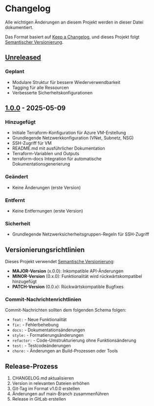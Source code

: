 # Changelog

Alle wichtigen Änderungen an diesem Projekt werden in dieser Datei dokumentiert.

Das Format basiert auf [Keep a Changelog](https://keepachangelog.com/de/1.0.0/),
und dieses Projekt folgt [Semantischer Versionierung](https://semver.org/lang/de/).

## [Unreleased]

### Geplant
- Modulare Struktur für bessere Wiederverwendbarkeit
- Tagging für alle Ressourcen
- Verbesserte Sicherheitskonfigurationen

## [1.0.0] - 2025-05-09

### Hinzugefügt
- Initiale Terraform-Konfiguration für Azure VM-Erstellung
- Grundlegende Netzwerkkonfiguration (VNet, Subnetz, NSG)
- SSH-Zugriff für VM
- README.md mit ausführlicher Dokumentation
- Terraform-Variablen und Outputs
- terraform-docs Integration für automatische Dokumentationsgenerierung

### Geändert
- Keine Änderungen (erste Version)

### Entfernt
- Keine Entfernungen (erste Version)

### Sicherheit
- Grundlegende Netzwerksicherheitsgruppen-Regeln für SSH-Zugriff

## Versionierungsrichtlinien

Dieses Projekt verwendet [Semantische Versionierung](https://semver.org/lang/de/):

- **MAJOR-Version** (x.0.0): Inkompatible API-Änderungen
- **MINOR-Version** (0.x.0): Funktionalität wird rückwärtskompatibel hinzugefügt
- **PATCH-Version** (0.0.x): Rückwärtskompatible Bugfixes

### Commit-Nachrichtenrichtlinien

Commit-Nachrichten sollten dem folgenden Schema folgen:
- `feat:` - Neue Funktionalität
- `fix:` - Fehlerbehebung
- `docs:` - Dokumentationsänderungen
- `style:` - Formatierungsänderungen
- `refactor:` - Code-Umstrukturierung ohne Funktionsänderung
- `test:` - Testcodeänderungen
- `chore:` - Änderungen an Build-Prozessen oder Tools

## Release-Prozess

1. CHANGELOG.md aktualisieren
2. Version in relevanten Dateien erhöhen
3. Git-Tag im Format v1.0.0 erstellen
4. Änderungen auf main-Branch zusammenführen
5. Release in GitLab erstellen

[Unreleased]: https://gitlab.com/example/terraform-azure-vm/compare/v1.0.0...HEAD
[1.0.0]: https://gitlab.com/example/terraform-azure-vm/releases/tag/v1.0.0
